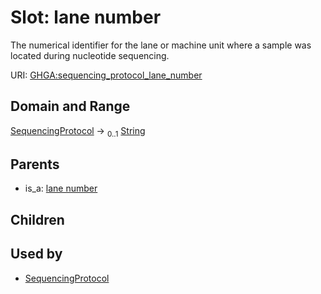 
# Slot: lane number


The numerical identifier for the lane or machine unit where a sample was located during nucleotide sequencing.

URI: [GHGA:sequencing_protocol_lane_number](https://w3id.org/GHGA/sequencing_protocol_lane_number)


## Domain and Range

[SequencingProtocol](SequencingProtocol.md) &#8594;  <sub>0..1</sub> [String](types/String.md)

## Parents

 *  is_a: [lane number](lane_number.md)

## Children


## Used by

 * [SequencingProtocol](SequencingProtocol.md)
